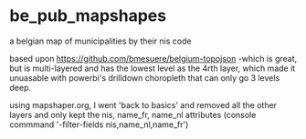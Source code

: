 # be_pub_mapshapes

a belgian map of municipalities by their nis code

based upon https://github.com/bmesuere/belgium-topojson -which is great, but is multi-layered and has the lowest level as the 4rth layer, which made it unuasable with powerbi's drilldown choropleth that can only go 3 levels deep.  

using mapshaper.org, I went 'back to basics' and removed all the other layers and only kept the nis, name_fr, name_nl attributes (console commmand '-filter-fields nis,name_nl,name_fr')
